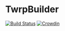 # TwrpBuilder

[![Build Status](https://travis-ci.org/TwrpBuilder/TwrpBuilder.svg?branch=master)](https://travis-ci.org/TwrpBuilder/TwrpBuilder)
[![Crowdin](https://d322cqt584bo4o.cloudfront.net/twrpbuilder/localized.svg)](https://crowdin.com/project/twrpbuilder)
